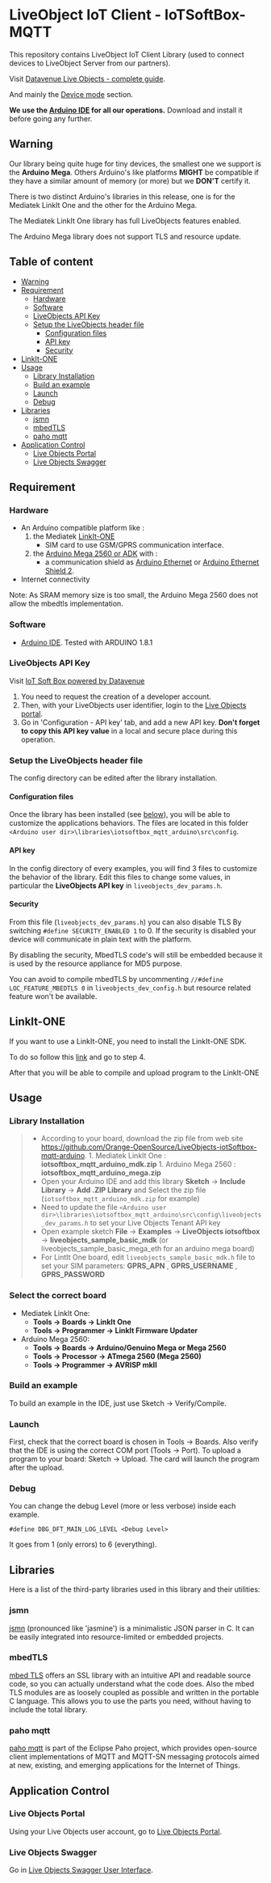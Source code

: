 # LiveObject IoT Client - IoTSoftBox-MQTT

This repository contains LiveObject IoT Client Library (used to connect devices to LiveObject Server from our partners).

Visit [Datavenue Live Objects - complete guide](https://liveobjects.orange-business.com/doc/html/lo_manual.html).

And mainly the [Device mode](https://liveobjects.orange-business.com/doc/html/lo_manual.html#MQTT_MODE_DEVICE) section.

**We use the [Arduino IDE](https://www.arduino.cc/en/Main/Software) for all our operations.** Download and install it before going any further.

## Warning

Our library being quite huge for tiny devices, the smallest one we support is the **Arduino Mega**.
Others Arduino's like platforms **MIGHT** be compatible if they have a similar amount of memory (or more) but we **DON'T** certify it.

There is two distinct Arduino's libraries in this release, one is for the Mediatek LinkIt One and the other for the Arduino Mega.

The Mediatek LinkIt One library has full LiveObjects features enabled.

The Arduino Mega library does not support TLS and resource update.

## Table of content

- [Warning](#warning)
- [Requirement](#requirement)
	- [Hardware](#hardware)
	- [Software](#software)
	- [LiveObjects API Key](#liveobjects-api-key)
	- [Setup the LiveObjects header file](#setup-the-liveobjects-header-file)
		- [Configuration files](#configuration-files)
		- [API key](#api-key)
		- [Security](#security)
- [LinkIt-ONE](#linkit-one)
- [Usage](#usage)
	- [Library Installation](#library-installation)
	- [Build an example](#build-an-example)
	- [Launch](#launch)
	- [Debug](#debug)
- [Libraries](#libraries)
	- [jsmn](#jsmn)
	- [mbedTLS](#mbedtls)
	- [paho mqtt](#paho-mqtt)
- [Application Control](#application-control)
	- [Live Objects Portal](#live-objects-portal)
	- [Live Objects Swagger](#live-objects-swagger)
	

## Requirement

### Hardware

* An Arduino compatible platform like :
	1. the Mediatek [LinkIt-ONE](https://labs.mediatek.com/en/platform/linkit-one)
		* SIM card to use GSM/GPRS communication interface.
	1. the [Arduino Mega 2560 or ADK](https://www.arduino.cc/en/Main/arduinoBoardMega2560) with :
		* a communication shield as [Arduino Ethernet](https://www.arduino.cc/en/Main/ArduinoBoardEthernet) or [Arduino Ethernet Shield 2](https://www.arduino.cc/en/Main/ArduinoEthernetShield).
* Internet connectivity

Note: As SRAM memory size is too small, the Arduino Mega 2560 does not allow the mbedtls implementation.


### Software

* [Arduino IDE](https://www.arduino.cc/en/Main/Software). Tested with ARDUINO 1.8.1

### LiveObjects API Key

Visit [IoT Soft Box powered by Datavenue](https://liveobjects.orange-business.com/v2/#/sdk)

1. You need to request the creation of a developer account.
1. Then, with your LiveObjects user identifier, login to the [Live Objects portal](https://liveobjects.orange-business.com/#/login).
1. Go in 'Configuration - API key' tab, and add a new API key.
**Don't forget to copy this API key value** in a local and secure place during this operation.

### Setup the LiveObjects header file

The config directory can be edited after the library installation.

#### Configuration files

Once the library has been installed (see [below](#library-installation)), you will be able to customize the applications behaviors. The files are located in this folder `<Arduino user dir>\libraries\iotsoftbox_mqtt_arduino\src\config`.

#### API key
In the config directory of every examples, you will find 3 files to customize the behavior of the library.
Edit this files to change some values, in particular the **LiveObjects API key** in `liveobjects_dev_params.h`.

#### Security
From this file (`liveobjects_dev_params.h`) you can also disable TLS By switching `#define SECURITY_ENABLED 1` to 0.
If the security is disabled your device will communicate in plain text with the platform.

By disabling the security, MbedTLS code's will still be embedded because it is used by the resource appliance for MD5 purpose.

You can avoid to compile mbedTLS by uncommenting `//#define LOC_FEATURE_MBEDTLS 0` in  `liveobjects_dev_config.h` but resource related feature won't be available.

## LinkIt-ONE

If you want to use a LinkIt-ONE, you need to install the LinkIt-ONE SDK.

To do so follow this [link](https://docs.labs.mediatek.com/resource/linkit-one/en/getting-started/get-started-on-windows/install-the-arduino-ide-and-linkit-one-sdk) and go to step 4.

After that you will be able to compile and upload program to the LinkIt-ONE

## Usage
### Library Installation

> - According to your board, download the zip file from web site https://github.com/Orange-OpenSource/LiveObjects-iotSoftbox-mqtt-arduino.
	1. Mediatek LinkIt One : **iotsoftbox_mqtt_arduino_mdk.zip**
	1. Arduino Mega 2560 : **iotsoftbox_mqtt_arduino_mega.zip**
> - Open your Arduino IDE and add this library **Sketch** -> **Include Library** -> **Add .ZIP Library** and Select the zip file (`iotsoftbox_mqtt_arduino_mdk.zip` for example)
> - Need to update the file `<Arduino user dir>\libraries\iotsoftbox_mqtt_arduino\src\config\liveobjects_dev_params.h` to set your Live Objects Tenant API key
> - Open example sketch **File** -> **Examples** -> **LiveObjects iotsoftbox** -> **liveobjects_sample_basic_mdk** (or liveobjects_sample_basic_mega_eth for an arduino mega board)
> - For LintIt One board, edit `liveobjects_sample_basic_mdk.h`  file to set your SIM parameters: **GPRS_APN** , **GPRS_USERNAME** , **GPRS_PASSWORD**

### Select the correct board

- Mediatek LinkIt One:
	* **Tools -> Boards -> LinkIt One**
	* **Tools -> Programmer -> LinkIt Firmware Updater**
- Arduino Mega 2560:
	* **Tools -> Boards -> Arduino/Genuino Mega or Mega 2560**
	* **Tools -> Processor -> ATmega 2560 (Mega 2560)**
	* **Tools -> Programmer -> AVRISP mkII**


### Build an example

To build an example in the IDE, just use Sketch -> Verify/Compile.

### Launch

First, check that the correct board is chosen in Tools -> Boards. Also verify that the IDE is using the correct COM port (Tools -> Port).
To upload a program to your board: Sketch -> Upload.
The card will launch the program after the upload.

### Debug

You can change the debug Level (more or less verbose) inside each example.
```
#define DBG_DFT_MAIN_LOG_LEVEL <Debug Level>
```
It goes from 1 (only errors) to 6 (everything).

## Libraries

Here is a list of the third-party libraries used in this library and their utilities:

### jsmn

[jsmn](https://github.com/zserge/jsmn) (pronounced like 'jasmine') is a minimalistic JSON parser in C. It can be easily integrated into resource-limited or embedded projects.

### mbedTLS

[mbed TLS](https://github.com/ARMmbed/mbedtls) offers an SSL library with an intuitive API and readable source code, so you can actually understand what the code does. Also the mbed TLS modules are as loosely coupled as possible and written in the portable C language. This allows you to use the parts you need, without having to include the total library.

### paho mqtt

[paho mqtt](https://github.com/eclipse/paho.mqtt.embedded-c) is part of the Eclipse Paho project, which provides open-source client implementations of MQTT and MQTT-SN messaging protocols aimed at new, existing, and emerging applications for the Internet of Things.

## Application Control

### Live Objects Portal

Using your Live Objects user account, go to [Live Objects Portal](https://liveobjects.orange-business.com/#/login).

### Live Objects Swagger

Go in [Live Objects Swagger User Interface](https://liveobjects.orange-business.com/swagger-ui/index.html).
